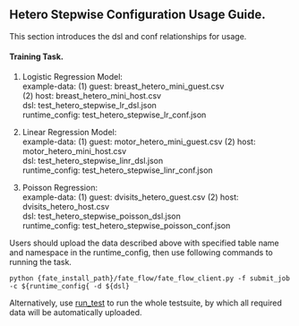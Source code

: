 ## Hetero Stepwise Configuration Usage Guide.

This section introduces the dsl and conf relationships for usage.

#### Training Task.

1. Logistic Regression Model:  
    example-data: (1) guest: breast_hetero_mini_guest.csv  
                  (2) host: breast_hetero_mini_host.csv  
    dsl: test_hetero_stepwise_lr_dsl.json  
    runtime_config: test_hetero_stepwise_lr_conf.json
     
2. Linear Regression Model:  
    example-data: (1) guest: motor_hetero_mini_guest.csv
                  (2) host: motor_hetero_mini_host.csv  
    dsl: test_hetero_stepwise_linr_dsl.json  
    runtime_config: test_hetero_stepwise_linr_conf.json
   
3. Poisson Regression:  
    example-data: (1) guest: dvisits_hetero_guest.csv
                  (2) host: dvisits_hetero_host.csv  
    dsl: test_hetero_stepwise_poisson_dsl.json  
    runtime_config: test_hetero_stepwise_poisson_conf.json
    
   
Users should upload the data described above with specified table name and namespace in the runtime_config, 
then use following commands to running the task.
    
    python {fate_install_path}/fate_flow/fate_flow_client.py -f submit_job -c ${runtime_config{ -d ${dsl}

Alternatively, use [run_test](../../../test) to run the whole testsuite, by which all required data will be automatically uploaded. 
